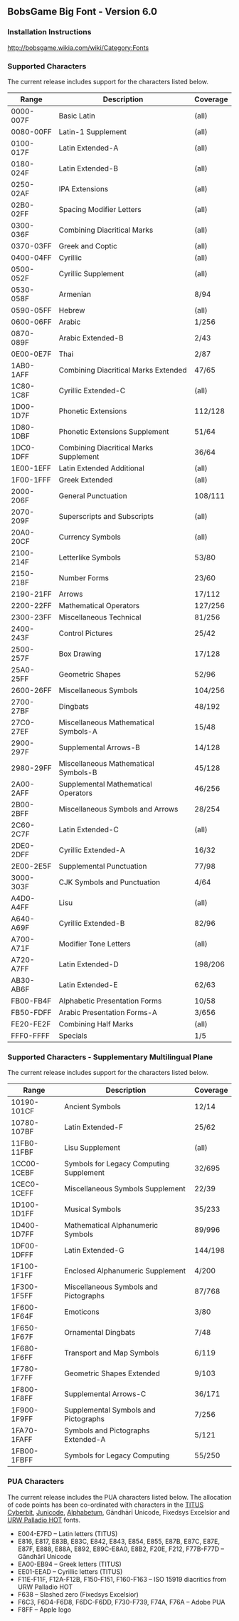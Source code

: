 ﻿## BobsGame Big Font - Version 6.0

### Installation Instructions
http://bobsgame.wikia.com/wiki/Category:Fonts

### Supported Characters
The current release includes support for the characters listed below.

| Range     | Description                            | Coverage |
|-----------|----------------------------------------|----------|
| 0000-007F | Basic Latin                            | (all)    |
| 0080-00FF | Latin-1 Supplement                     | (all)    |
| 0100-017F | Latin Extended-A                       | (all)    |
| 0180-024F | Latin Extended-B                       | (all)    |
| 0250-02AF | IPA Extensions                         | (all)    |
| 02B0-02FF | Spacing Modifier Letters               | (all)    |
| 0300-036F | Combining Diacritical Marks            | (all)    |
| 0370-03FF | Greek and Coptic                       | (all)    |
| 0400-04FF | Cyrillic                               | (all)    |
| 0500-052F | Cyrillic Supplement                    | (all)    |
| 0530-058F | Armenian                               | 8/94     |
| 0590-05FF | Hebrew                                 | (all)    |
| 0600-06FF | Arabic                                 | 1/256    |
| 0870-089F | Arabic Extended-B                      | 2/43     |
| 0E00-0E7F | Thai                                   | 2/87     |
| 1AB0-1AFF | Combining Diacritical Marks Extended   | 47/65    |
| 1C80-1C8F | Cyrillic Extended-C                    | (all)    |
| 1D00-1D7F | Phonetic Extensions                    | 112/128  |
| 1D80-1DBF | Phonetic Extensions Supplement         | 51/64    |
| 1DC0-1DFF | Combining Diacritical Marks Supplement | 36/64    |
| 1E00-1EFF | Latin Extended Additional              | (all)    |
| 1F00-1FFF | Greek Extended                         | (all)    |
| 2000-206F | General Punctuation                    | 108/111  |
| 2070-209F | Superscripts and Subscripts            | (all)    |
| 20A0-20CF | Currency Symbols                       | (all)    |
| 2100-214F | Letterlike Symbols                     | 53/80    |
| 2150-218F | Number Forms                           | 23/60    |
| 2190-21FF | Arrows                                 | 17/112   |
| 2200-22FF | Mathematical Operators                 | 127/256  |
| 2300-23FF | Miscellaneous Technical                | 81/256   |
| 2400-243F | Control Pictures                       | 25/42    |
| 2500-257F | Box Drawing                            | 17/128   |
| 25A0-25FF | Geometric Shapes                       | 52/96    |
| 2600-26FF | Miscellaneous Symbols                  | 104/256  |
| 2700-27BF | Dingbats                               | 48/192   |
| 27C0-27EF | Miscellaneous Mathematical Symbols-A   | 15/48    |
| 2900-297F | Supplemental Arrows-B                  | 14/128   |
| 2980-29FF | Miscellaneous Mathematical Symbols-B   | 45/128   |
| 2A00-2AFF | Supplemental Mathematical Operators    | 46/256   |
| 2B00-2BFF | Miscellaneous Symbols and Arrows       | 28/254   |
| 2C60-2C7F | Latin Extended-C                       | (all)    |
| 2DE0-2DFF | Cyrillic Extended-A                    | 16/32    |
| 2E00-2E5F | Supplemental Punctuation               | 77/98    |
| 3000-303F | CJK Symbols and Punctuation            | 4/64     |
| A4D0-A4FF | Lisu                                   | (all)    |
| A640-A69F | Cyrillic Extended-B                    | 82/96    |
| A700-A71F | Modifier Tone Letters                  | (all)    |
| A720-A7FF | Latin Extended-D                       | 198/206  |
| AB30-AB6F | Latin Extended-E                       | 62/63    |
| FB00-FB4F | Alphabetic Presentation Forms          | 10/58    |
| FB50-FDFF | Arabic Presentation Forms-A            | 3/656    |
| FE20-FE2F | Combining Half Marks                   | (all)    |
| FFF0-FFFF | Specials                               | 1/5      |

### Supported Characters - Supplementary Multilingual Plane
The current release includes support for the characters listed below.

| Range       | Description                             | Coverage |
|-------------|-----------------------------------------|----------|
| 10190-101CF | Ancient Symbols                         | 12/14    |
| 10780-107BF | Latin Extended-F                        | 25/62    |
| 11FB0-11FBF | Lisu Supplement                         | (all)    |
| 1CC00-1CEBF | Symbols for Legacy Computing Supplement | 32/695   |
| 1CEC0-1CEFF | Miscellaneous Symbols Supplement        | 22/39    |
| 1D100-1D1FF | Musical Symbols                         | 35/233   |
| 1D400-1D7FF | Mathematical Alphanumeric Symbols       | 89/996   |
| 1DF00-1DFFF | Latin Extended-G                        | 144/198  |
| 1F100-1F1FF | Enclosed Alphanumeric Supplement        | 4/200    |
| 1F300-1F5FF | Miscellaneous Symbols and Pictographs   | 87/768   |
| 1F600-1F64F | Emoticons                               | 3/80     |
| 1F650-1F67F | Ornamental Dingbats                     | 7/48     |
| 1F680-1F6FF | Transport and Map Symbols               | 6/119    |
| 1F780-1F7FF | Geometric Shapes Extended               | 9/103    |
| 1F800-1F8FF | Supplemental Arrows-C                   | 36/171   |
| 1F900-1F9FF | Supplemental Symbols and Pictographs    | 7/256    |
| 1FA70-1FAFF | Symbols and Pictographs Extended-A      | 5/121    |
| 1FB00-1FBFF | Symbols for Legacy Computing            | 55/250   |

### PUA Characters
The current release includes the PUA characters listed below. The allocation of code points has been co-ordinated with characters in the [TITUS Cyberbit](http://titus.uni-frankfurt.de/), [Junicode](https://junicode.sourceforge.io/), [Alphabetum](http://guindo.pntic.mec.es/~jmag0042/alphaeng.html), Gāndhārī Unicode, Fixedsys Excelsior and [URW Palladio HOT](http://www.sanskritweb.net/) fonts.
* E004-E7FD – Latin letters (TITUS)
* E816, E817, E83B, E83C, E842, E843, E854, E855, E87B, E87C, E87E, E87F, E888, E88A, E892, E89C-E8A0, E8B2, F20E, F212, F77B-F77D – Gāndhārī Unicode
* EA00-EB94 – Greek letters (TITUS)
* EE01-EEAD – Cyrillic letters (TITUS)
* F11E-F11F, F12A-F12B, F150-F151, F160-F163 – ISO 15919 diacritics from URW Palladio HOT
* F638 – Slashed zero (Fixedsys Excelsior)
* F6C3, F6D4-F6D8, F6DC-F6DD, F730-F739, F74A, F76A – Adobe PUA
* F8FF – Apple logo
